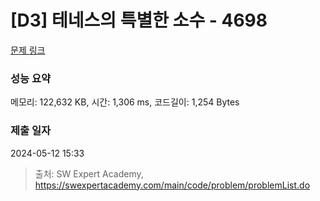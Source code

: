 # [D3] 테네스의 특별한 소수 - 4698 

[문제 링크](https://swexpertacademy.com/main/code/problem/problemDetail.do?contestProbId=AWRuoqCKkE0DFAXt) 

### 성능 요약

메모리: 122,632 KB, 시간: 1,306 ms, 코드길이: 1,254 Bytes

### 제출 일자

2024-05-12 15:33



> 출처: SW Expert Academy, https://swexpertacademy.com/main/code/problem/problemList.do